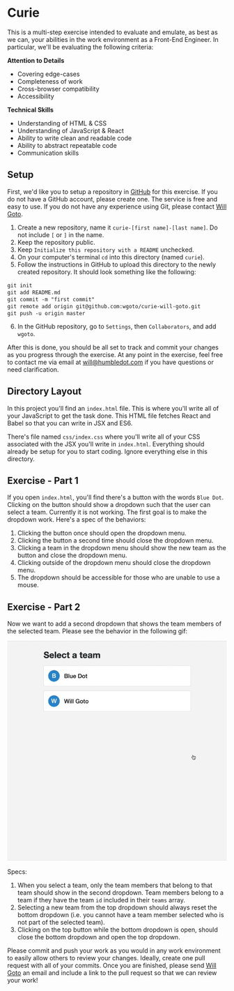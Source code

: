 # Curie

This is a multi-step exercise intended to evaluate and emulate, as best as we can, your abilities in the work environment as a Front-End Engineer. In particular, we'll be evaluating the following criteria:

**Attention to Details**

- Covering edge-cases
- Completeness of work
- Cross-browser compatibility
- Accessibility

**Technical Skills**

- Understanding of HTML & CSS
- Understanding of JavaScript & React
- Ability to write clean and readable code
- Ability to abstract repeatable code
- Communication skills

## Setup

First, we'd like you to setup a repository in [GitHub](https://github.com) for this exercise. If you do not have a GitHub account, please create one. The service is free and easy to use. If you do not have any experience using Git, please contact [Will Goto](mailto:will@humbledot.com).

1. Create a new repository, name it `curie-[first name]-[last name]`. Do not include `[` or `]` in the name.
2. Keep the repository public.
3. Keep `Initialize this repository with a README` unchecked.
4. On your computer's terminal `cd` into this directory (named `curie`).
5. Follow the instructions in GitHub to upload this directory to the newly created repository. It should look something like the following:

```
git init
git add README.md
git commit -m "first commit"
git remote add origin git@github.com:wgoto/curie-will-goto.git
git push -u origin master
```

6. In the GitHub repository, go to `Settings`, then `Collaborators`, and add `wgoto`.

After this is done, you should be all set to track and commit your changes as you progress through the exercise. At any point in the exercise, feel free to contact me via email at [will@humbledot.com](mailto:will@humbledot.com) if you have questions or need clarification.

## Directory Layout

In this project you'll find an `index.html` file. This is where you'll write all of your JavaScript to get the task done. This HTML file fetches React and Babel so that you can write in JSX and ES6.

There's file named `css/index.css` where  you'll write all of your CSS associated with the JSX you'll write in `index.html`. Everything should already be setup for you to start coding. Ignore everything else in this directory.

## Exercise - Part 1

If you open `index.html`, you'll find there's a button with the words `Blue Dot`. Clicking on the button should show a dropdown such that the user can select a team. Currently it is not working. The first goal is to make the dropdown work. Here's a spec of the behaviors:

1. Clicking the button once should open the dropdown menu.
2. Clicking the button a second time should close the dropdown menu.
3. Clicking a team in the dropdown menu should show the new team as the button and close the dropdown menu.
4. Clicking outside of the dropdown menu should close the dropdown menu.
5. The dropdown should be accessible for those who are unable to use a mouse.

## Exercise - Part 2

Now we want to add a second dropdown that shows the team members of the selected team. Please see the behavior in the following gif:

![GitHub screenshot](images/dropdown.gif)

Specs:

1. When you select a team, only the team members that belong to that team should show in the second dropdown. Team members belong to a team if they have the team `id` included in their `teams` array.
2. Selecting a new team from the top dropdown should always reset the bottom dropdown (i.e. you cannot have a team member selected who is not part of the selected team).
3. Clicking on the top button while the bottom dropdown is open, should close the bottom dropdown and open the top dropdown.

Please commit and push your work as you would in any work environment to easily allow others to review your changes. Ideally, create one pull request with all of your commits. Once you are finished, please send [Will Goto](mailto:will@humbledot.com) an email and include a link to the pull request so that we can review your work!

